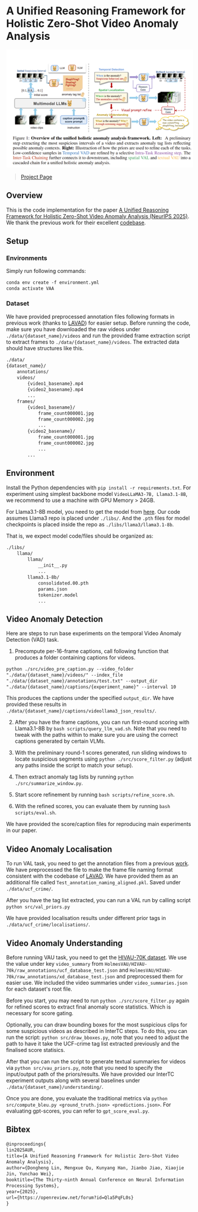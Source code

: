 # A Unified Reasoning Framework for Holistic Zero-Shot Video Anomaly Analysis

![FIGURE1](./assets/image.png)

 > [Project Page](https://rathgrith.github.io/Unified_Frame_VAA/)


## Overview

This is the code implementation for the paper [A Unified Reasoning Framework for Holistic Zero-Shot Video Anomaly Analysis (NeurIPS 2025)](https://openreview.net/pdf?id=Qla5PqFL0s). We thank the previous work for their excellent [codebase](https://github.com/lucazanella/lavad).

## Setup

### Environments

Simply run following commands:

```
conda env create -f environment.yml
conda activate VAA
```

### Dataset

We have provided preprocessed annotation files following formats in previous work (thanks to [LAVAD](https://github.com/lucazanella/lavad)) for easier setup. Before running the code, make sure you have downloaded the raw videos under ``./data/{dataset_name}/videos`` and run the provided frame extraction script to extract frames to ``./data/{dataset_name}/videos``. The extracted data should have structures like this.
```
./data/
{dataset_name}/
    annotations/
    videos/
        {video1_basename}.mp4
        {video2_basename}.mp4
        ...
    frames/
        {video1_basename}/
            frame_count000001.jpg
            frame_count000002.jpg
            ...
        {video2_basename}/
            frame_count000001.jpg
            frame_count000002.jpg
            ...
        ...
```

## Environment
Install the Python dependencies with ``pip install -r requirements.txt``. For experiment using simplest backbone model ``VideoLLaMA3-7B, Llama3.1-8B``, we recommend to use a machine with GPU Memory > 24GB.

For Llama3.1-8B model, you need to get the model from [here](https://github.com/meta-llama/llama3). Our code assumes Llama3 repo is placed under ``./libs/``. And the ``.pth`` files for model checkpoints is placed inside the repo as ``./libs/llama3/llama3.1-8b``.

That is, we expect model code/files should be organized as:

```
./libs/
    llama/
        llama/
            __init__.py
            ...
        llama3.1-8b/
            consolidated.00.pth
            params.json
            tokenizer.model
            ...
```



## Video Anomaly Detection

Here are steps to run base experiments on the temporal Video Anomaly Detection (VAD) task.

1. Precompute per-16-frame captions, call following function that produces a folder containing captions for videos.

```
python ./src/video_pre_caption.py --video_folder "./data/{dataset_name}/videos/" --index_file "./data/{dataset_name}/annotations/test.txt" --output_dir "./data/{dataset_name}/captions/{experiment_name}" --interval 10
```

This produces the captions under the specified ``output_dir``. We have provided these results in ``./data/{dataset_name}/captions/videollama3_json_results/``.

2. After you have the frame captions, you can run first-round scoring with Llama3.1-8B by ``bash scripts/query_llm_vad.sh``. Note that you need to tweak with the paths within to make sure you are using the correct captions generated by certain VLMs.

3. With the preliminary round-1 scores generated, run sliding windows to locate suspicious segments using ``python ./src/score_filter.py`` (adjust any paths inside the script to match your setup).

4. Then extract anomaly tag lists by running ``python ./src/summarize_window.py``.

5. Start score refinement by running ``bash scripts/refine_score.sh``.

6. With the refined scores, you can evaluate them by running ``bash scripts/eval.sh``.

We have provided the score/caption files for reproducing main experiments in our paper.

## Video Anomaly Localisation
To run VAL task, you need to get the annotation files from a previous [work](https://github.com/xuzero/UCFCrime_BoundingBox_Annotation). We have preprocessed the file to make the frame file naming format consistent with the codebase of [LAVAD](https://github.com/lucazanella/lavad). We have provided them as an additional file called ``Test_annotation_naming_aligned.pkl``. Saved under ``./data/ucf_crime/``.

After you have the tag list extracted, you can run a VAL run by calling script ``python src/val_priors.py``

We have provided localisation results under different prior tags in ``./data/ucf_crime/localisations/``.

## Video Anomaly Understanding

Before running VAU task, you need to get the [HIVAU-70K dataset](https://github.com/pipixin321/HolmesVAU). We use the value under key ``video_summary`` from ``HolmesVAU/HIVAU-70k/raw_annotations/ucf_database_test.json`` and ``HolmesVAU/HIVAU-70k/raw_annotations/xd_database_test.json`` and preprocessed them for easier use. We included the video summaries under ``video_summaries.json`` for each dataset's root file.

Before you start, you may need to run ``python ./src/score_filter.py`` again for refined scores to extract final anomaly score statistics. Which is necessary for score gating.

Optionally, you can draw bounding boxes for the most suspicious clips for some suspicious videos as described in InterTC steps. To do this, you can run the script: ``python src/draw_bboxes.py``, note that you need to adjust the path to have it take the UCF-crime tag list extracted previously and the finalised score statisics.

After that you can run the script to generate textual summaries for videos via ``python src/vau_priors.py``, note that you need to specify the input/output path of the priors/results. We have provided our InterTC experiment outputs along with several baselines under ``./data/{dataset_name}/understanding/``.

Once you are done, you evaluate the traditional metrics via ``python src/compute_bleu.py <ground_truth.json> <predictions.json>``. For evaluating gpt-scores, you can refer to ``gpt_score_eval.py``.


## Bibtex

```
@inproceedings{
lin2025AUR,
title={A Unified Reasoning Framework for Holistic Zero-Shot Video Anomaly Analysis},
author={Dongheng Lin, Mengxue Qu, Kunyang Han, Jianbo Jiao, Xiaojie Jin, Yunchao Wei},
booktitle={The Thirty-ninth Annual Conference on Neural Information Processing Systems},
year={2025},
url={https://openreview.net/forum?id=Qla5PqFL0s}
}

```
